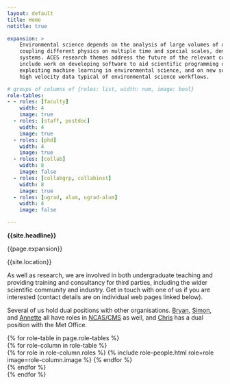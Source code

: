 ```yaml
---
layout: default
title: Home
notitle: true

expansion: >
    Environmental science depends on the analysis of large volumes of observational data and on sophisticated simulation schemes,
    coupling different physics on multiple time and special scales, demanding both supercomputing and specialised data analysis
    systems. ACES research themes address the future of the relevant computing and data systems. <a href="/research">Current projects</a>
    include work on developing software to aid scientific programming on next generation computing systems, on cloud computing, on
    exploiting machine learning in environmental science, and on new software and hardware systems for handling the high volume and
    high velocity data typical of environmental science workflows.

# groups of columns of {roles: list, width: num, image: bool}
role-tables:
- - roles: [faculty]
    width: 4
    image: true
  - roles: [staff, postdoc]
    width: 4
    image: true
  - roles: [phd]
    width: 4
    image: true
  - roles: [collab]
    width: 8
    image: false
  - roles: [collabgrp, collabinst]
    width: 8
    image: true
  - roles: [ugrad, alum, ugrad-alum]
    width: 4
    image: false

---
```


<div class="jumbotron">
  <p> <b> {{site.headline}} </b> </p>
  <p> {{page.expansion}} </p>
  <p> {{site.location}} </p>
</div>

<p> As well as research, we are involved in both undergraduate teaching and providing training
and consultancy for third parties, including the wider scientific community
and industry. Get in touch with one of us if you are interested (contact details
are on individual web pages linked below). </p>

<p> Several of us hold dual positions with other organisations. <a href="/bio/bryan.html">Bryan</a>, <a href="/bio/simon.html">Simon</a>, and <a href="/bio/annette.html">Annette</a> all have roles in <a href="http://cms.ncas.ac.uk">NCAS/CMS</a> as well, and <a href="/bio/chris.html">Chris</a> has a dual position with the Met Office.

<div id="people">
    {% for role-table in page.role-tables %}
        <div class="people row justify-content-between">
            {% for role-column in role-table %}
                <div class="col-md-{{ role-column.width }}">
                    {% for role in role-column.roles %} 
                        {% include role-people.html role=role image=role-column.image %}
                    {% endfor %}
                </div>
            {% endfor %}
        </div>
    {% endfor %}
</div>
